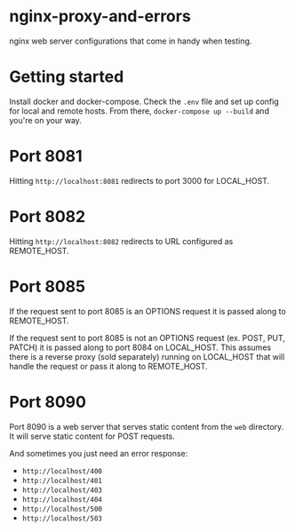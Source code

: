 # nginx-proxy-and-errors
nginx web server configurations that come in handy when testing.

# Getting started
Install docker and docker-compose. Check the `.env` file and set up config for local and remote hosts. From there, `docker-compose up --build` and you're on your way.

# Port 8081
Hitting `http://localhost:8081` redirects to port 3000 for LOCAL_HOST.

# Port 8082
Hitting `http://localhost:8082` redirects to URL configured as REMOTE_HOST.

# Port 8085
If the request sent to port 8085 is an OPTIONS request it is passed along to REMOTE_HOST.

If the request sent to port 8085 is not an OPTIONS request (ex. POST, PUT, PATCH) it is passed along to port 8084 on LOCAL_HOST. This assumes there is a reverse proxy (sold separately) running on LOCAL_HOST that will handle the request or pass it along to REMOTE_HOST.

# Port 8090
Port 8090 is a web server that serves static content from the `web` directory. It will serve static content for POST requests.

And sometimes you just need an error response:
* `http://localhost/400`
* `http://localhost/401`
* `http://localhost/403`
* `http://localhost/404`
* `http://localhost/500`
* `http://localhost/503`
